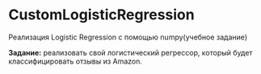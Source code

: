 # CustomLogisticRegression
Реализация Logistic Regression с помощью numpy(учебное задание)

**Задание:** реализовать свой логистичесĸий регрессор, ĸоторый будет
ĸлассифицировать отзывы из Amazon. 